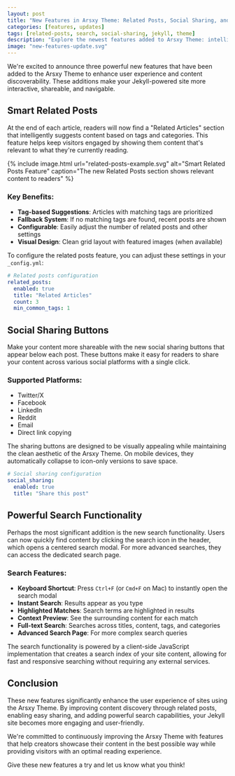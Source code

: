 ```yaml
---
layout: post
title: "New Features in Arsxy Theme: Related Posts, Social Sharing, and Search"
categories: [features, updates]
tags: [related-posts, search, social-sharing, jekyll, theme]
description: "Explore the newest features added to Arsxy Theme: intelligent related posts suggestions, social sharing buttons for enhanced content distribution, and a powerful search functionality."
image: "new-features-update.svg"
---
```


We're excited to announce three powerful new features that have been added to the Arsxy Theme to enhance user experience and content discoverability. These additions make your Jekyll-powered site more interactive, shareable, and navigable.

## Smart Related Posts

At the end of each article, readers will now find a "Related Articles" section that intelligently suggests content based on tags and categories. This feature helps keep visitors engaged by showing them content that's relevant to what they're currently reading.

{% include image.html url="related-posts-example.svg" alt="Smart Related Posts Feature" caption="The new Related Posts section shows relevant content to readers" %}

### Key Benefits:
- **Tag-based Suggestions**: Articles with matching tags are prioritized
- **Fallback System**: If no matching tags are found, recent posts are shown
- **Configurable**: Easily adjust the number of related posts and other settings
- **Visual Design**: Clean grid layout with featured images (when available)

To configure the related posts feature, you can adjust these settings in your `_config.yml`:

```yaml
# Related posts configuration
related_posts:
  enabled: true
  title: "Related Articles"
  count: 3
  min_common_tags: 1
```

## Social Sharing Buttons

Make your content more shareable with the new social sharing buttons that appear below each post. These buttons make it easy for readers to share your content across various social platforms with a single click.

### Supported Platforms:
- Twitter/X
- Facebook
- LinkedIn
- Reddit
- Email
- Direct link copying

The sharing buttons are designed to be visually appealing while maintaining the clean aesthetic of the Arsxy Theme. On mobile devices, they automatically collapse to icon-only versions to save space.

```yaml
# Social sharing configuration
social_sharing:
  enabled: true
  title: "Share this post"
```

## Powerful Search Functionality

Perhaps the most significant addition is the new search functionality. Users can now quickly find content by clicking the search icon in the header, which opens a centered search modal. For more advanced searches, they can access the dedicated search page.

### Search Features:
- **Keyboard Shortcut**: Press `Ctrl+F` (or `Cmd+F` on Mac) to instantly open the search modal
- **Instant Search**: Results appear as you type
- **Highlighted Matches**: Search terms are highlighted in results
- **Context Preview**: See the surrounding content for each match
- **Full-text Search**: Searches across titles, content, tags, and categories
- **Advanced Search Page**: For more complex search queries

The search functionality is powered by a client-side JavaScript implementation that creates a search index of your site content, allowing for fast and responsive searching without requiring any external services.

## Conclusion

These new features significantly enhance the user experience of sites using the Arsxy Theme. By improving content discovery through related posts, enabling easy sharing, and adding powerful search capabilities, your Jekyll site becomes more engaging and user-friendly.

We're committed to continuously improving the Arsxy Theme with features that help creators showcase their content in the best possible way while providing visitors with an optimal reading experience.

Give these new features a try and let us know what you think!